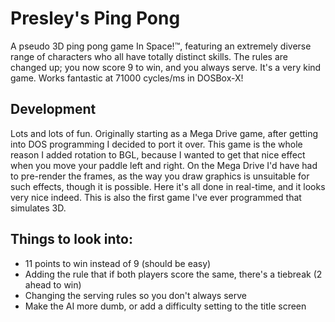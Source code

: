 # Presley's Ping Pong
A pseudo 3D ping pong game In Space!™, featuring an extremely diverse range of characters who all have totally distinct skills. The rules are changed up; you now score 9 to win, and you always serve. It's a very kind game. Works fantastic at 71000 cycles/ms in DOSBox-X!
## Development
Lots and lots of fun. Originally starting as a Mega Drive game, after getting into DOS programming I decided to port it over. This game is the whole reason I added rotation to BGL, because I wanted to get that nice effect when you move your paddle left and right. On the Mega Drive I'd have had to pre-render the frames, as the way you draw graphics is unsuitable for such effects, though it is possible. Here it's all done in real-time, and it looks very nice indeed. This is also the first game I've ever programmed that simulates 3D.

## Things to look into:
* 11 points to win instead of 9 (should be easy)
* Adding the rule that if both players score the same, there's a tiebreak (2 ahead to win)
* Changing the serving rules so you don't always serve
* Make the AI more dumb, or add a difficulty setting to the title screen
